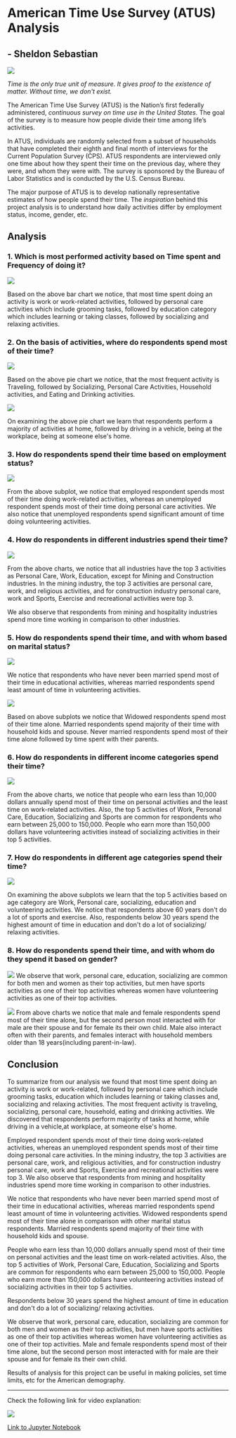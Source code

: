 # American Time Use Survey (ATUS) Analysis
## - Sheldon Sebastian

![](images/Banner.jpg)

*Time is the only true unit of measure. It gives proof to the existence of matter. Without time, we don't exist.*

The American Time Use Survey (ATUS) is the Nation’s first federally administered, *continuous survey on time use in the United States.* The goal of the survey is to measure how people divide their time among life’s activities.


In ATUS, individuals are randomly selected from a subset of households that have completed their eighth and final month of interviews for the Current Population Survey (CPS). ATUS respondents are interviewed only one time about how they spent their time on the previous day, where they were, and whom they were with. The survey is sponsored by the Bureau of Labor Statistics and is conducted by the U.S. Census Bureau.

The major purpose of ATUS is to develop nationally representative estimates of how people spend their time. The *inspiration* behind this project analysis is to understand how daily activities differ by employment status, income, gender, etc.


## Analysis

### 1. Which is most performed activity based on Time spent and Frequency of doing it?

![](images/fig1.png)

Based on the above bar chart we notice, that most time spent doing an activity is work or work-related activities, followed by personal care activities which include grooming tasks, followed by education category which includes learning or taking classes, followed by socializing and relaxing activities.

### 2. On the basis of activities, where do respondents spend most of their time?

![](images/fig2.png)

Based on the above pie chart we notice, that the most frequent activity is Traveling, followed by Socializing, Personal Care Activities, Household activities, and Eating and Drinking activities.

![](images/fig3.png)

On examining the above pie chart we learn that respondents perform a majority of activities at home, followed by driving in a vehicle, being at the workplace, being at someone else's home.

### 3. How do respondents spend their time based on employment status?

![](images/fig4.png)

From the above subplot, we notice that employed respondent spends most of their time doing work-related activities, whereas an unemployed respondent spends most of their time doing personal care activities. We also notice that unemployed respondents spend significant amount of time doing volunteering activities.

### 4. How do respondents in different industries spend their time?

![](images/fig5.png)

From the above charts, we notice that all industries have the top 3 activities as Personal Care, Work, Education, except for Mining and Construction industries. In the mining industry, the top 3 activities are personal care, work, and religious activities, and for construction industry personal care, work and Sports, Exercise and recreational activities were top 3.

We also observe that respondents from mining and hospitality industries spend more time working in comparison to other industries.

### 5. How do respondents spend their time, and with whom based on marital status?

![](images/fig6.png)

We notice that respondents who have never been married spend most of their time in educational activities, whereas married respondents spend least amount of time in volunteering activities.

![](images/fig7.png)

Based on above subplots we notice that Widowed respondents spend most of their time alone. Married respondents spend majority of their time with household kids and spouse. Never married respondents spend most of their time alone followed by time spent with their parents.

### 6. How do respondents in different income categories spend their time?

![](images/fig8.png)

From the above charts, we notice that people who earn less than 10,000 dollars annually spend most of their time on personal activities and the least time on work-related activities. Also, the top 5 activities of Work, Personal Care, Education, Socializing and Sports are common for respondents who earn between 25,000 to 150,000. People who earn more than 150,000 dollars have volunteering activities instead of socializing activities in their top 5 activities.

### 7. How do respondents in different age categories spend their time?

![](images/fig9.png)

On examining the above subplots we learn that the top 5 activities based on age category are Work, Personal care, socializing, education and volunteering activities. We notice that respondents above 60 years don't do a lot of sports and exercise. Also, respondents below 30 years spend the highest amount of time in education and don't do a lot of socializing/ relaxing activities.

### 8.  How do respondents spend their time, and with whom do they spend it based on gender?

![](images/fig10.png)
We observe that work, personal care, education, socializing are common for both men and women as their top activities, but men have sports activities as one of their top activities whereas women have volunteering activities as one of their top activities.

![](images/fig11.png)
From above charts we notice that male and female respondents spend most of their time alone, but the second person most interacted with for male are their spouse and for female its their own child. Male also interact often with their parents, and females interact with household members older than 18 years(including parent-in-law).

## Conclusion

To summarize from our analysis we found that most time spent doing an activity is work or work-related, followed by personal care which include grooming tasks, education which includes learning or taking classes and, socializing and relaxing activities. The most frequent activity is traveling, socializing, personal care, household, eating and drinking activities. We discovered that respondents perform majority of tasks at home, while driving in a vehicle,at workplace, at someone else's home.

Employed respondent spends most of their time doing work-related activities, whereas an unemployed respondent spends most of their time doing personal care activities. In the mining industry, the top 3 activities are personal care, work, and religious activities, and for construction industry personal care, work and Sports, Exercise and recreational activities were top 3. We also observe that respondents from mining and hospitality industries spend more time working in comparison to other industries.

We notice that respondents who have never been married spend most of their time in educational activities, whereas married respondents spend least amount of time in volunteering activities. Widowed respondents spend most of their time alone in comparison with other marital status respondents. Married respondents spend majority of their time with household kids and spouse. 

People who earn less than 10,000 dollars annually spend most of their time on personal activities and the least time on work-related activities. Also, the top 5 activities of Work, Personal Care, Education, Socializing and Sports are common for respondents who earn between 25,000 to 150,000. People who earn more than 150,000 dollars have volunteering activities instead of socializing activities in their top 5 activities.

Respondents below 30 years spend the highest amount of time in education and don't do a lot of socializing/ relaxing activities. 

We observe that work, personal care, education, socializing are common for both men and women as their top activities, but men have sports activities as one of their top activities whereas women have volunteering activities as one of their top activities. Male and female respondents spend most of their time alone, but the second person most interacted with for male are their spouse and for female its their own child.

Results of analysis for this project can be useful in making policies, set time limits, etc for the American demography.

------------------------

Check the following link for video explanation:

[![](http://img.youtube.com/vi/cwH21ezOV5w/0.jpg)](http://www.youtube.com/watch?v=cwH21ezOV5w "Video Explanation")


[Link to Jupyter Notebook](https://github.com/sheldonsebastian/American-Time-Use-Survey-Analysis/blob/master/American%20Time%20Use%20Survey%20Analysis.ipynb)
